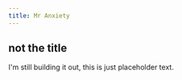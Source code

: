 ```yaml
---
title: Mr Anxiety
---
```


## not the title
I'm still building it out, this is just placeholder text.
